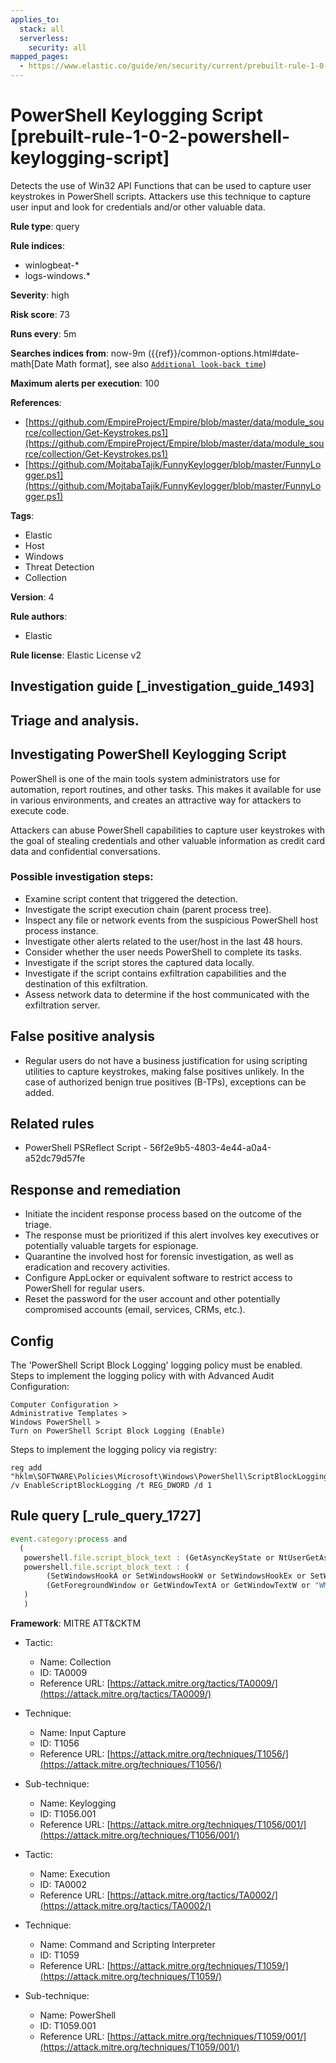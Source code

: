 ```yaml
---
applies_to:
  stack: all
  serverless:
    security: all
mapped_pages:
  - https://www.elastic.co/guide/en/security/current/prebuilt-rule-1-0-2-powershell-keylogging-script.html
---
```


# PowerShell Keylogging Script [prebuilt-rule-1-0-2-powershell-keylogging-script]

Detects the use of Win32 API Functions that can be used to capture user keystrokes in PowerShell scripts. Attackers use this technique to capture user input and look for credentials and/or other valuable data.

**Rule type**: query

**Rule indices**:

* winlogbeat-*
* logs-windows.*

**Severity**: high

**Risk score**: 73

**Runs every**: 5m

**Searches indices from**: now-9m ({{ref}}/common-options.html#date-math[Date Math format], see also [`Additional look-back time`](docs-content://solutions/security/detect-and-alert/create-detection-rule.md#rule-schedule))

**Maximum alerts per execution**: 100

**References**:

* [https://github.com/EmpireProject/Empire/blob/master/data/module_source/collection/Get-Keystrokes.ps1](https://github.com/EmpireProject/Empire/blob/master/data/module_source/collection/Get-Keystrokes.ps1)
* [https://github.com/MojtabaTajik/FunnyKeylogger/blob/master/FunnyLogger.ps1](https://github.com/MojtabaTajik/FunnyKeylogger/blob/master/FunnyLogger.ps1)

**Tags**:

* Elastic
* Host
* Windows
* Threat Detection
* Collection

**Version**: 4

**Rule authors**:

* Elastic

**Rule license**: Elastic License v2

## Investigation guide [_investigation_guide_1493]

## Triage and analysis.

## Investigating PowerShell Keylogging Script

PowerShell is one of the main tools system administrators use for automation, report routines, and other tasks. This
makes it available for use in various environments, and creates an attractive way for attackers to execute code.

Attackers can abuse PowerShell capabilities to capture user keystrokes with the goal of stealing credentials and other
valuable information as credit card data and confidential conversations.

### Possible investigation steps:

- Examine script content that triggered the detection.
- Investigate the script execution chain (parent process tree).
- Inspect any file or network events from the suspicious PowerShell host process instance.
- Investigate other alerts related to the user/host in the last 48 hours.
- Consider whether the user needs PowerShell to complete its tasks.
- Investigate if the script stores the captured data locally.
- Investigate if the script contains exfiltration capabilities and the destination of this exfiltration.
- Assess network data to determine if the host communicated with the exfiltration server.

## False positive analysis

- Regular users do not have a business justification for using scripting utilities to capture keystrokes, making
false positives unlikely. In the case of authorized benign true positives (B-TPs), exceptions can be added.

## Related rules

- PowerShell PSReflect Script - 56f2e9b5-4803-4e44-a0a4-a52dc79d57fe

## Response and remediation

- Initiate the incident response process based on the outcome of the triage.
- The response must be prioritized if this alert involves key executives or potentially valuable targets for espionage.
- Quarantine the involved host for forensic investigation, as well as eradication and recovery activities.
- Configure AppLocker or equivalent software to restrict access to PowerShell for regular users.
- Reset the password for the user account and other potentially compromised accounts (email, services, CRMs, etc.).

## Config

The 'PowerShell Script Block Logging' logging policy must be enabled.
Steps to implement the logging policy with with Advanced Audit Configuration:

```
Computer Configuration >
Administrative Templates >
Windows PowerShell >
Turn on PowerShell Script Block Logging (Enable)
```

Steps to implement the logging policy via registry:

```
reg add "hklm\SOFTWARE\Policies\Microsoft\Windows\PowerShell\ScriptBlockLogging" /v EnableScriptBlockLogging /t REG_DWORD /d 1
```

## Rule query [_rule_query_1727]

```js
event.category:process and
  (
   powershell.file.script_block_text : (GetAsyncKeyState or NtUserGetAsyncKeyState or GetKeyboardState or "Get-Keystrokes") or
   powershell.file.script_block_text : (
        (SetWindowsHookA or SetWindowsHookW or SetWindowsHookEx or SetWindowsHookExA or NtUserSetWindowsHookEx) and
        (GetForegroundWindow or GetWindowTextA or GetWindowTextW or "WM_KEYBOARD_LL")
   )
   )
```

**Framework**: MITRE ATT&CKTM

* Tactic:

    * Name: Collection
    * ID: TA0009
    * Reference URL: [https://attack.mitre.org/tactics/TA0009/](https://attack.mitre.org/tactics/TA0009/)

* Technique:

    * Name: Input Capture
    * ID: T1056
    * Reference URL: [https://attack.mitre.org/techniques/T1056/](https://attack.mitre.org/techniques/T1056/)

* Sub-technique:

    * Name: Keylogging
    * ID: T1056.001
    * Reference URL: [https://attack.mitre.org/techniques/T1056/001/](https://attack.mitre.org/techniques/T1056/001/)

* Tactic:

    * Name: Execution
    * ID: TA0002
    * Reference URL: [https://attack.mitre.org/tactics/TA0002/](https://attack.mitre.org/tactics/TA0002/)

* Technique:

    * Name: Command and Scripting Interpreter
    * ID: T1059
    * Reference URL: [https://attack.mitre.org/techniques/T1059/](https://attack.mitre.org/techniques/T1059/)

* Sub-technique:

    * Name: PowerShell
    * ID: T1059.001
    * Reference URL: [https://attack.mitre.org/techniques/T1059/001/](https://attack.mitre.org/techniques/T1059/001/)



